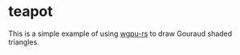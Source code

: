 # teapot
This is a simple example of using [wgpu-rs](https://github.com/gfx-rs/wgpu-rs) to draw Gouraud shaded triangles.



